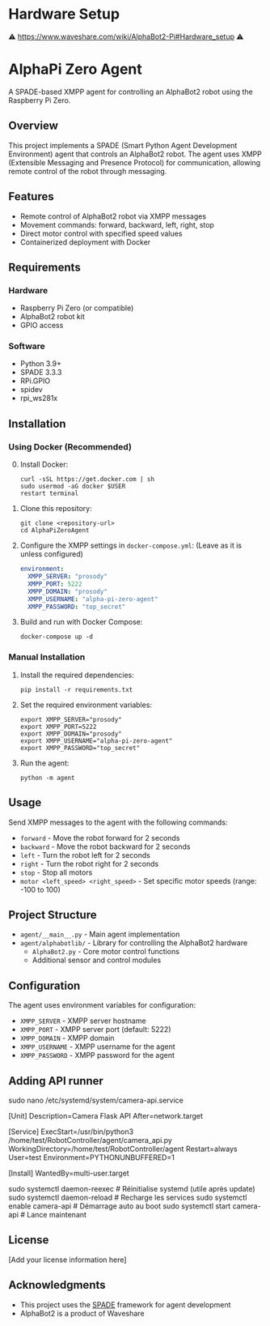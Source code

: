 # Hardware Setup
⚠️ https://www.waveshare.com/wiki/AlphaBot2-Pi#Hardware_setup ⚠️

# AlphaPi Zero Agent

A SPADE-based XMPP agent for controlling an AlphaBot2 robot using the Raspberry Pi Zero.

## Overview

This project implements a SPADE (Smart Python Agent Development Environment) agent that controls an AlphaBot2 robot. The agent uses XMPP (Extensible Messaging and Presence Protocol) for communication, allowing remote control of the robot through messaging.

## Features

- Remote control of AlphaBot2 robot via XMPP messages
- Movement commands: forward, backward, left, right, stop
- Direct motor control with specified speed values
- Containerized deployment with Docker

## Requirements

### Hardware
- Raspberry Pi Zero (or compatible)
- AlphaBot2 robot kit
- GPIO access

### Software
- Python 3.9+
- SPADE 3.3.3
- RPi.GPIO
- spidev
- rpi_ws281x

## Installation

### Using Docker (Recommended)

0. Install Docker:
   ```
   curl -sSL https://get.docker.com | sh
   sudo usermod -aG docker $USER
   restart terminal
   ```
   
2. Clone this repository:
   ```
   git clone <repository-url>
   cd AlphaPiZeroAgent
   ```

3. Configure the XMPP settings in `docker-compose.yml`: (Leave as it is unless configured)
   ```yaml
   environment:
     XMPP_SERVER: "prosody"
     XMPP_PORT: 5222
     XMPP_DOMAIN: "prosody"
     XMPP_USERNAME: "alpha-pi-zero-agent"
     XMPP_PASSWORD: "top_secret"
   ```

4. Build and run with Docker Compose:
   ```
   docker-compose up -d
   ```

### Manual Installation

1. Install the required dependencies:
   ```
   pip install -r requirements.txt
   ```

2. Set the required environment variables:
   ```
   export XMPP_SERVER="prosody"
   export XMPP_PORT=5222
   export XMPP_DOMAIN="prosody"
   export XMPP_USERNAME="alpha-pi-zero-agent"
   export XMPP_PASSWORD="top_secret"
   ```

3. Run the agent:
   ```
   python -m agent
   ```

## Usage

Send XMPP messages to the agent with the following commands:

- `forward` - Move the robot forward for 2 seconds
- `backward` - Move the robot backward for 2 seconds
- `left` - Turn the robot left for 2 seconds
- `right` - Turn the robot right for 2 seconds
- `stop` - Stop all motors
- `motor <left_speed> <right_speed>` - Set specific motor speeds (range: -100 to 100)

## Project Structure

- `agent/__main__.py` - Main agent implementation
- `agent/alphabotlib/` - Library for controlling the AlphaBot2 hardware
  - `AlphaBot2.py` - Core motor control functions
  - Additional sensor and control modules

## Configuration

The agent uses environment variables for configuration:

- `XMPP_SERVER` - XMPP server hostname
- `XMPP_PORT` - XMPP server port (default: 5222)
- `XMPP_DOMAIN` - XMPP domain
- `XMPP_USERNAME` - XMPP username for the agent
- `XMPP_PASSWORD` - XMPP password for the agent

## Adding API runner 
sudo nano /etc/systemd/system/camera-api.service

[Unit]
Description=Camera Flask API
After=network.target

[Service]
ExecStart=/usr/bin/python3 /home/test/RobotController/agent/camera_api.py
WorkingDirectory=/home/test/RobotController/agent
Restart=always
User=test
Environment=PYTHONUNBUFFERED=1

[Install]
WantedBy=multi-user.target


sudo systemctl daemon-reexec        # Réinitialise systemd (utile après update)
sudo systemctl daemon-reload        # Recharge les services
sudo systemctl enable camera-api    # Démarrage auto au boot
sudo systemctl start camera-api     # Lance maintenant


## License

[Add your license information here]

## Acknowledgments

- This project uses the [SPADE](https://github.com/javipalanca/spade) framework for agent development
- AlphaBot2 is a product of Waveshare 
